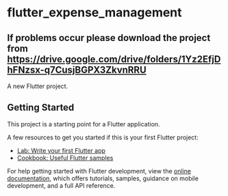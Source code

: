 # flutter_expense_management

## If problems occur please download the project from https://drive.google.com/drive/folders/1Yz2EfjDhFNzsx-q7CusjBGPX3ZkvnRRU

A new Flutter project.

## Getting Started

This project is a starting point for a Flutter application.

A few resources to get you started if this is your first Flutter project:

- [Lab: Write your first Flutter app](https://docs.flutter.dev/get-started/codelab)
- [Cookbook: Useful Flutter samples](https://docs.flutter.dev/cookbook)

For help getting started with Flutter development, view the
[online documentation](https://docs.flutter.dev/), which offers tutorials,
samples, guidance on mobile development, and a full API reference.
